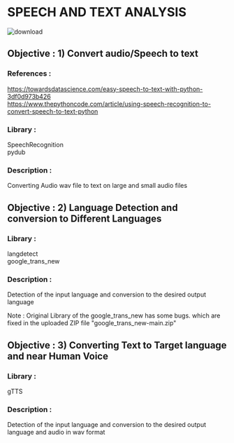 # SPEECH AND TEXT ANALYSIS

![download](https://user-images.githubusercontent.com/85668824/143058713-25e625d8-c409-48ac-acd4-16287220618d.png)


## Objective : 1) Convert audio/Speech to text

### References : 
https://towardsdatascience.com/easy-speech-to-text-with-python-3df0d973b426<br>
https://www.thepythoncode.com/article/using-speech-recognition-to-convert-speech-to-text-python

### Library :

SpeechRecognition<br>
pydub

### Description :

Converting Audio wav file to text on large and small audio files

## Objective : 2) Language Detection and conversion to Different Languages


### Library :

langdetect<br>
google_trans_new

### Description :

Detection of the input language and conversion to the desired output language

Note : Original Library of the google_trans_new has some bugs. which are fixed in the uploaded ZIP file "google_trans_new-main.zip"

## Objective : 3) Converting Text to Target language and near Human Voice


### Library :

gTTS

### Description :

Detection of the input language and conversion to the desired output language and audio in wav format


